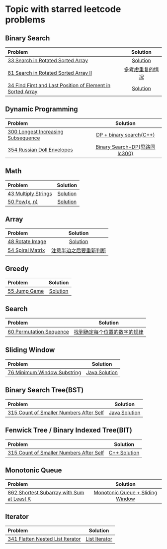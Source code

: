 # Topic with starred leetcode problems

## Binary Search
| Problem   | Solution   
:-         |   :-: 
[33 Search in Rotated Sorted Array](https://leetcode.com/problems/search-in-rotated-sorted-array/)          | [Solution](https://github.com/Yukinichi/leetcode/blob/master/33.search-in-rotated-sorted-array.java)
[81 Search in Rotated Sorted Array II](https://leetcode.com/problems/search-in-rotated-sorted-array-ii/) | [多考虑重复的情况](https://github.com/Yukinichi/leetcode/blob/master/81.search-in-rotated-sorted-array-ii.java)
[34 Find First and Last Position of Element in Sorted Array](https://leetcode.com/problems/find-first-and-last-position-of-element-in-sorted-array/) | [Solution](https://github.com/Yukinichi/leetcode/blob/master/34.find-first-and-last-position-of-element-in-sorted-array.java)

## Dynamic Programming
| Problem   | Solution   
:-         |   :-: 
[300 Longest Increasing Subsequence](https://leetcode.com/problems/longest-increasing-subsequence/) | [DP + binary search(C++)](https://github.com/Yukinichi/leetcode/blob/master/300.longest-increasing-subsequence.cpp)
[354 Russian Doll Envelopes](https://leetcode.com/problems/russian-doll-envelopes/)|[Binary Search+DP(思路同lc300)](https://github.com/Yukinichi/leetcode/blob/master/354.russian-doll-envelopes.java)


## Math
| Problem   | Solution   
:-         |   :-: 
[43 Multiply Strings](https://leetcode.com/problems/multiply-strings/) | [Solution](https://github.com/Yukinichi/leetcode/blob/master/43.multiply-strings.java)
[50 Pow(x, n)](https://leetcode.com/problems/powx-n/) | [Solution](https://github.com/Yukinichi/leetcode/blob/master/50.pow-x-n.java)

## Array
| Problem   | Solution   
:-         |   :-: 
[48 Rotate Image](https://leetcode.com/problems/rotate-image/) | [Solution](https://github.com/Yukinichi/leetcode/blob/master/48.rotate-image.java)
[54 Spiral Matrix](https://leetcode.com/problems/spiral-matrix/) | [注意半边之后要重新判断](https://github.com/Yukinichi/leetcode/blob/master/54.spiral-matrix.java)

## Greedy
| Problem   | Solution   
:-         |   :-: 
[55 Jump Game](https://leetcode.com/problems/jump-game/) | [Solution](https://github.com/Yukinichi/leetcode/blob/master/55.jump-game.java)

## Search
| Problem   | Solution   
:-         |   :-: 
[60 Permutation Sequence](https://leetcode.com/problems/permutation-sequence/) | [找到确定每个位置的数字的规律](https://github.com/Yukinichi/leetcode/blob/master/60.permutation-sequence.java)

## Sliding Window
| Problem   | Solution   
:-         |   :-: 
[76 Minimum Window Substring](https://leetcode.com/problems/minimum-window-substring/) | [Java Solution](https://github.com/Yukinichi/leetcode/blob/master/76.minimum-window-substring.java)

## Binary Search Tree(BST)
| Problem   | Solution   
:-         |   :-: 
[315 Count of Smaller Numbers After Self](https://leetcode.com/problems/count-of-smaller-numbers-after-self/) | [Java Solution](https://github.com/Yukinichi/leetcode/blob/master/315.count-of-smaller-numbers-after-self.java)

## Fenwick Tree / Binary Indexed Tree(BIT)
| Problem   | Solution   
:-         |   :-: 
[315 Count of Smaller Numbers After Self](https://leetcode.com/problems/count-of-smaller-numbers-after-self/) | [C++ Solution](https://github.com/Yukinichi/leetcode/blob/master/315.count-of-smaller-numbers-after-self.cpp)

## Monotonic Queue
| Problem   | Solution   
:-         |   :-: 
[862 Shortest Subarray with Sum at Least K](https://leetcode.com/problems/shortest-subarray-with-sum-at-least-k/) | [Monotonic Queue + Sliding Window](https://github.com/Yukinichi/leetcode/blob/master/862.shortest-subarray-with-sum-at-least-k.java)

## Iterator
| Problem   | Solution   
:-         |   :-: 
[341 Flatten Nested List Iterator](https://leetcode.com/problems/flatten-nested-list-iterator/) | [List Iterator](https://github.com/Yukinichi/leetcode/blob/master/341.flatten-nested-list-iterator.java)
